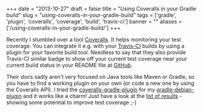 
+++
date = "2013-10-27"
draft = false
title = "Using Coveralls in your Gradle build"
slug = "using-coveralls-in-your-gradle-build"
tags = ['gradle', 'plugin', 'coveralls', 'coverage', 'build', 'travis-ci']
banner = ""
aliases = ['/using-coveralls-in-your-gradle-build/']
+++

Recently I stumbled over a tool [Coveralls](https://coveralls.io/). It helps monitoring your test coverage. You can integrate it e.g. with your [Travis-CI](https://travis-ci.org/) builds by using a plugin for your favorite build tool. Needless to say that they also provide Travis-CI similar badge to show off your current test coverage near your current build status in your README file at [GitHub](https://github.com/).

Their docs sadly aren't very focused on Java tools like Maven or Gradle, so you have to find a working plugin on your own (or code a new one by using the Coveralls API). I tried the [coveralls-gradle-plugin](https://github.com/kt3k/coveralls-gradle-plugin) for my [gradle-debian-plugin](https://github.com/gesellix/gradle-debian-plugin) and it works like a charm! Just have a look at the [list of results](https://coveralls.io/r/gesellix/gradle-debian-plugin) - showing some potential to improve test coverage ;-)

